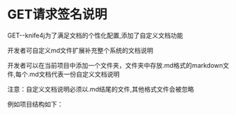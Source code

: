 # GET请求签名说明

GET--knife4j为了满足文档的个性化配置,添加了自定义文档功能

开发者可自定义md文件扩展补充整个系统的文档说明

开发者可以在当前项目中添加一个文件夹，文件夹中存放.md格式的markdown文件,每个.md文档代表一份自定义文档说明

注意：自定义文档说明必须以.md结尾的文件,其他格式文件会被忽略

例如项目结构如下：